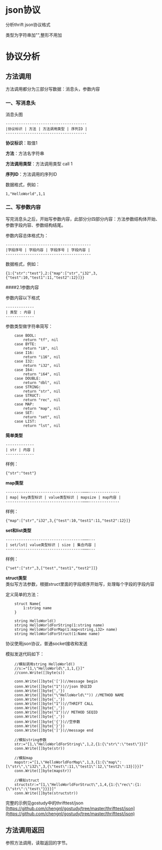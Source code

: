 # json协议
  分析thrift json协议格式 

  类型为字符串加"",整形不用加

# 协议分析
## 方法调用
方法调用都分为三部分写数据：消息头，参数内容   

### 一、写消息头

消息头图  

```
-------------------------------------
|协议标识 | 方法 | 方法调用类型 | 序列ID | 
-------------------------------------
```

**协议标识**：取值1

**方法**：方法名字符串

**方法调用类型**：方法调用类型 call 1

**序列ID**：方法调用的序列ID

数据格式，例如：

```
1,"HelloWorld",1,1
```

### 二、写参数内容

写完消息头之后，开始写参数内容，此部分分四部分内容：方法参数结构体开始、参数字段内容、参数结构结尾。

参数内容总体格式为：

```
---------------------------------------
|字段序号 | 字段内容 | 字段序号 | 字段内容 | 
---------------------------------------
```

数据格式，例如：

```
{1:{"str":"test"},2:{"map":["str","i32",3,{"test":10,"test1":11,"test2":12}]}}
```

####2.1参数内容

参数内容以下格式

```
-------------
| 类型 : 内容 | 
-------------
```
参数类型做字符串简写：

```
	case BOOL:
		return "tf", nil
	case BYTE:
		return "i8", nil
	case I16:
		return "i16", nil
	case I32:
		return "i32", nil
	case I64:
		return "i64", nil
	case DOUBLE:
		return "dbl", nil
	case STRING:
		return "str", nil
	case STRUCT:
		return "rec", nil
	case MAP:
		return "map", nil
	case SET:
		return "set", nil
	case LIST:
		return "lst", nil
```  
  **简单类型** 

```
-------------
| str | 内容 | 
-------------
```
样例：

```
{"str":"test"}
```

  **map类型**  

```
-----------------------------------———--------------
| map| key类型标识 | value类型标识 | mapsize | map内容 |
-----------------------------------———--------------
```
样例：

```
{"map":["str","i32",3,{"test":10,"test1":11,"test2":12}]}
```

  **set和list类型**    

```
-----------------------------------———---
| set/lst| value类型标识 | size | 集合内容 |
-----------------------------------———---
```
样例：

```
{"set":["str",3,["test","test1","test2"]]}
```

  **struct类型**   
  类似写方法参数，根据struct里面的字段顺序开始写，处理每个字段的字段内容


定义简单的方法：

```
    struct Name{
        1:string name
    }

    string HelloWorld()
    string HelloWorldForString(1:string name)
    string HelloWorldForMap(1:map<string,i32> name)
    string HelloWorldForStruct(1:Name name)

```
协议使用json协议，普通socket接收和发送

模拟发送代码如下：

```
    //模拟调用string HelloWorld()
    //s:="[1,\"HelloWorld\",1,1,{}]"
	//conn.Write([]byte(s))

	conn.Write([]byte{'['})//message begin
	conn.Write([]byte("1"))//json 协议ID
	conn.Write([]byte{','})
	conn.Write([]byte("\"HelloWorld\"")) //METHOD NAME
    conn.Write([]byte{','})
	conn.Write([]byte("1"))//THRIFT CALL
	conn.Write([]byte{','})
	conn.Write([]byte("1"))// METHOD SEQID
	conn.Write([]byte{','})
    conn.Write([]byte{'{'})//空参数
    conn.Write([]byte{'}'})
	conn.Write([]byte{']'})//message end

    //模拟string参数
	str:="[1,\"HelloWorldForString\",1,2,{1:{\"str\":\"test\"}}]"
	conn.Write([]byte(str))

    //模拟map
	mapstr:="[1,\"HelloWorldForMap\",1,3,{1:{\"map\":[\"str\",\"i32\",3,{\"test\":11,\"test1\":12,\"test2\":13}]}}]"
	conn.Write([]byte(mapstr))

	//模拟struct
	structstr:="[1,\"HelloWorldForStruct\",1,4,{1:{\"rec\":{1:{\"str\":\"test\"}}}}]"
	conn.Write([]byte(structstr))
```

完整的示例见gostudy中的thrifttest/json  
[https://github.com/chengnl/gostudy/tree/master/thrifttest/json](https://github.com/chengnl/gostudy/tree/master/thrifttest/json)

## 方法调用返回

参照方法调用，读取返回的字节。


